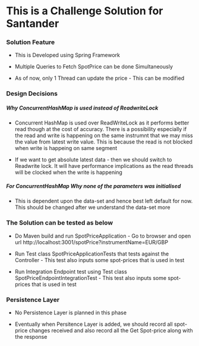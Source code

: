 <h1>This is a Challenge Solution for Santander</h1>

<h3> Solution Feature</h3>

  -   This is Developed using Spring Framework
  
  -   Multiple Queries to Fetch SpotPrice can be done Simultaneously
  
  -   As of now, only 1 Thread can update the price - This can be modified

<h3>Design Decisions</h3>
<h5>Why ConcurrentHashMap is used instead of ReadwriteLock</h5>

  - Concurrent HashMap is used over ReadWriteLock as it performs better read though at the cost of accuracy. There is a possibility especially if the read and write is happening on the same instrumnt that we may miss the value from latest write value. This is because the read is not blocked when write is happeing on same segment 
  
  - If we want to get absolute latest data - then we should switch to Readwrite lock. It will have performance implications as the read threads will be clocked when the write is happening 

<h5>For ConcurrentHashMap Why none of the parameters was initialised</h5>
  
  - This is dependent upon the data-set and hence best left default for now. This should be changed after we understand the data-set more  
  

<h3>The Solution can be tested as below</h3> 
  
  - Do Maven build and run SpotPriceApplication - Go to browser and open url http://localhost:3001/spotPrice?instrumentName=EUR/GBP
  
  - Run Test class SpotPriceApplicationTests that tests against the Controller - This test also inputs some spot-prices that is used in test
  
  - Run Integration Endpoint test using Test class SpotPriceEndpointIntegrationTest - This test also inputs some spot-prices that is used in test
  
<h3>Persistence Layer</h3>

  - No Persistence Layer is planned in this phase
  
  - Eventually when Persitence Layer is added, we should record all spot-price changes received and also record all the Get Spot-price along with the response  
  


